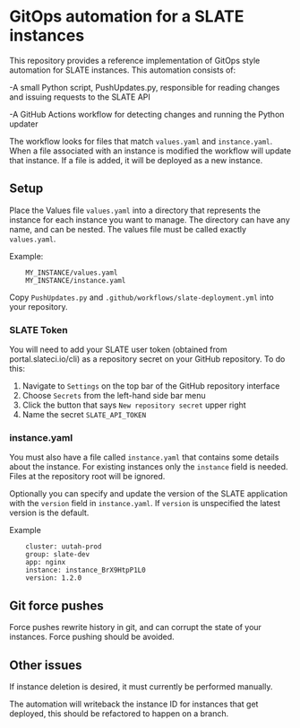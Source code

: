 # GitOps automation for a SLATE instances

This repository provides a reference implementation of GitOps style automation for SLATE instances. This automation consists of:

-A small Python script, PushUpdates.py, responsible for reading changes and issuing requests to the SLATE API

-A GitHub Actions workflow for detecting changes and running the Python updater

The workflow looks for files that match `values.yaml` and `instance.yaml`. When a file associated with an instance is modified the workflow will update that instance. If a file is added, it will be deployed as a new instance.

## Setup

Place the Values file `values.yaml` into a directory that represents the instance for each instance you want to manage. The directory can have any name, and can be nested. The values file must be called exactly `values.yaml`.

Example:

        MY_INSTANCE/values.yaml
        MY_INSTANCE/instance.yaml
        
Copy `PushUpdates.py` and `.github/workflows/slate-deployment.yml` into your repository.

### SLATE Token

You will need to add your SLATE user token (obtained from portal.slateci.io/cli) as a repository secret on your GitHub repository. To do this:

1. Navigate to `Settings` on the top bar of the GitHub repository interface
2. Choose `Secrets` from the left-hand side bar menu
3. Click the button that says `New repository secret` upper right
4. Name the secret `SLATE_API_TOKEN`

### instance.yaml

You must also have a file called `instance.yaml` that contains some details about the instance. For existing instances only the `instance` field is needed. Files at the repository root will be ignored.

Optionally you can specify and update the version of the SLATE application with the `version` field in `instance.yaml`. If `version` is unspecified the latest version is the default.

Example 

        cluster: uutah-prod
        group: slate-dev
        app: nginx
        instance: instance_BrX9HtpP1L0
        version: 1.2.0

## Git force pushes

Force pushes rewrite history in git, and can corrupt the state of your instances. Force pushing should be avoided.

## Other issues

If instance deletion is desired, it must currently be performed manually. 

The automation will writeback the instance ID for instances that get deployed, this should be refactored to happen on a branch.
